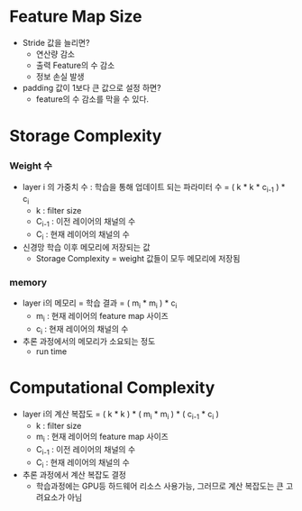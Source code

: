 # Feature Map Size

- Stride 값을 늘리면?
	- 연산량 감소
	- 출력 Feature의 수 감소
	- 정보 손실 발생
- padding 값이 1보다 큰 값으로 설정 하면?
	- feature의 수 감소를 막을 수 있다.

# Storage Complexity

### Weight 수
- layer i 의 가중치 수 : 학습을 통해 업데이트 되는 파라미터 수 = ( k * k * c<sub>i-1</sub> ) * c<sub>i</sub>
	- k : filter size
	- C<sub>i-1</sub> : 이전 레이어의 채널의 수
	- C<sub>i</sub> : 현재 레이어의 채널의 수
- 신경망 학습 이후 메모리에 저장되는 값
	- Storage Complexity = weight 값들이 모두 메모리에 저장됨

### memory
- layer i의 메모리 = 학습 결과 = ( m<sub>i</sub>  * m<sub>i</sub>  ) * c<sub>i</sub> 
	- m<sub>i</sub> : 현재 레이어의 feature map 사이즈
	- c<sub>i</sub> : 현재 레이어의 채널의 수
- 추론 과정에서의 메모리가 소요되는 정도
	- run time

# Computational Complexity
- layer i의 계산 복잡도 = ( k * k ) * ( m<sub>i</sub> * m<sub>i</sub> ) * ( c<sub>i-1</sub> * c<sub>i</sub> )
	- k : filter size
	- m<sub>i</sub> : 현재 레이어의 feature map 사이즈
	- C<sub>i-1</sub> : 이전 레이어의 채널의 수
	- C<sub>i</sub> : 현재 레이어의 채널의 수
- 추론 과정에서 계산 복잡도 결정
	- 학습과정에는 GPU등 하드웨어 리소스 사용가능, 그러므로 계산 복잡도는 큰 고려요소가 아님